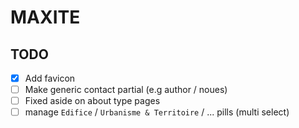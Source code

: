 # MAXITE

## TODO

- [x] Add favicon
- [ ] Make generic contact partial (e.g author / noues)
- [ ] Fixed aside on about type pages
- [ ] manage `Edifice` / `Urbanisme & Territoire` / ... pills (multi select)
